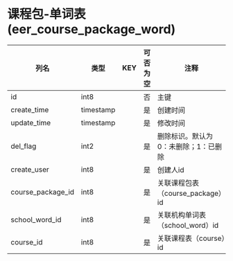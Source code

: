 # 课程包-单词表(eer_course_package_word)
| 列名   | 类型   | KEY  | 可否为空 | 注释   |
| ---- | ---- | ---- | ---- | ---- |
|id|int8||否|主键|
|create_time|timestamp||是|创建时间|
|update_time|timestamp||是|修改时间|
|del_flag|int2||是|删除标识。默认为 0：未删除；1：已删除|
|create_user|int8||是|创建人id|
|course_package_id|int8||是|关联课程包表（course_package）id|
|school_word_id|int8||是|关联机构单词表（school_word）id|
|course_id|int8||是|关联课程表（course）id|
